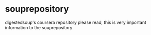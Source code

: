 # souprepository
digestedsoup's coursera repository
please read, this is very important information to the souprepository
